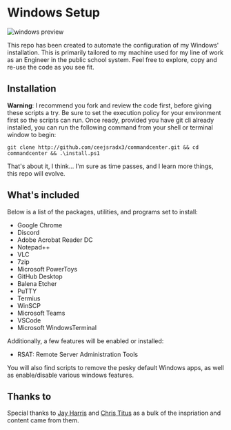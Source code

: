 # Windows Setup

![windows preview](https://raw.githubusercontent.com/cjmvincent/commandcenter/master/preview.png)

This repo has been created to automate the configuration of my Windows' installation. This is primarily tailored to my machine used for my line of work as an Engineer in the public school system. Feel free to explore, copy and re-use the code as you see fit.

## Installation

**Warning**: I recommend you fork and review the code first, before giving these scripts
a try. Be sure to set the execution policy for your environment first so the scripts can run. Once ready, provided you have git cli already installed, you can run the following command from your shell or terminal window to begin:

    git clone http://github.com/ceejsradx3/commandcenter.git && cd commandcenter && .\install.ps1

That's about it, I think... I'm sure as time passes, and I learn more things, this repo will evolve.

## What's included

Below is a list of the packages, utilities, and programs set to install:

- Google Chrome
- Discord
- Adobe Acrobat Reader DC
- Notepad++
- VLC
- 7zip
- Microsoft PowerToys
- GitHub Desktop
- Balena Etcher
- PuTTY
- Termius
- WinSCP
- Microsoft Teams
- VSCode
- Microsoft WindowsTerminal

Additionally, a few features will be enabled or installed:
- RSAT: Remote Server Administration Tools

You will also find scripts to remove the pesky default Windows apps, as well as enable/disable various windows features.

## Thanks to
Special thanks to [Jay Harris](https://github.com/jayharris/dotfiles-windows) and [Chris Titus](https://github.com/ChrisTitusTech/win10script) as a bulk of the inspriation and content came from them.
